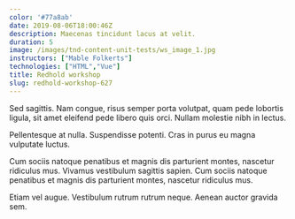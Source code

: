 ```yaml
---
color: '#77a8ab'
date: 2019-08-06T18:00:46Z
description: Maecenas tincidunt lacus at velit.
duration: 5
image: /images/tnd-content-unit-tests/ws_image_1.jpg
instructors: ["Mable Folkerts"]
technologies: ["HTML","Vue"]
title: Redhold workshop
slug: redhold-workshop-627
---
```

Sed sagittis. Nam congue, risus semper porta volutpat, quam pede lobortis ligula, sit amet eleifend pede libero quis orci. Nullam molestie nibh in lectus.

Pellentesque at nulla. Suspendisse potenti. Cras in purus eu magna vulputate luctus.

Cum sociis natoque penatibus et magnis dis parturient montes, nascetur ridiculus mus. Vivamus vestibulum sagittis sapien. Cum sociis natoque penatibus et magnis dis parturient montes, nascetur ridiculus mus.

Etiam vel augue. Vestibulum rutrum rutrum neque. Aenean auctor gravida sem.
